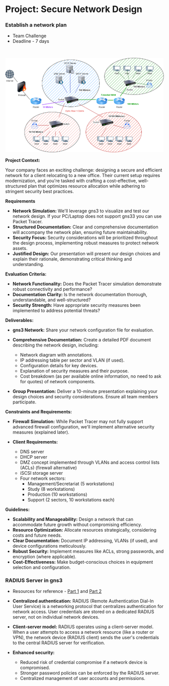 # Project: Secure Network Design

### Establish a network plan
* Team Challenge
* Deadline - 7 days

<br>

![](./assets/Establish_Network.png)

**Project Context:**

Your company faces an exciting challenge: designing a secure and efficient network for a client relocating to a new office. Their current setup requires modernization, and you're tasked with crafting a cost-effective, well-structured plan that optimizes resource allocation while adhering to stringent security best practices.

**Requirements**

* **Network Simulation:** We'll leverage gns3 to visualize and test our network design. If your PC/Laptop does not support gns33 you can use Packet Tracer.
* **Structured Documentation:** Clear and comprehensive documentation will accompany the network plan, ensuring future maintainability.
* **Security Focus:** Security considerations will be prioritized throughout the design process, implementing robust measures to protect network assets.
* **Justified Design:** Our presentation will present our design choices and explain their rationale, demonstrating critical thinking and understanding.

**Evaluation Criteria:**

* **Network Functionality:** Does the Packet Tracer simulation demonstrate robust connectivity and performance?
* **Documentation Clarity:** Is the network documentation thorough, understandable, and well-structured?
* **Security Strength:** Have appropriate security measures been implemented to address potential threats?

**Deliverables:**

* **gns3 Network:** Share your network configuration file for evaluation.
* **Comprehensive Documentation:** Create a detailed PDF document describing the network design, including:
    * Network diagram with annotations.
    * IP addressing table per sector and VLAN (if used).
    * Configuration details for key devices.
    * Explanation of security measures and their purpose.
    * Cost breakdown (as per available online information, no need to ask for quotes) of network components.

* **Group Presentation:** Deliver a 10-minute presentation explaining your design choices and security considerations. Ensure all team members participate.

**Constraints and Requirements:**

* **Firewall Simulation:** While Packet Tracer may not fully support advanced firewall configuration, we'll implement alternative security measures (explained later).
* **Client Requirements:**

    * DNS server
    * DHCP server
    * DMZ concept implemented through VLANs and access control lists (ACLs) (firewall alternative)
    * iSCSI storage server
    * Four network sectors:
        * Management/Secretariat (5 workstations)
        * Study (8 workstations)
        * Production (10 workstations)
        * Support (2 sectors, 10 workstations each)

**Guidelines:**

* **Scalability and Manageability:** Design a network that can accommodate future growth without compromising efficiency.
* **Resource Optimization:** Allocate resources strategically, considering costs and future needs.
* **Clear Documentation:** Document IP addressing, VLANs (if used), and device configurations meticulously.
* **Robust Security:** Implement measures like ACLs, strong passwords, and encryption (where applicable).
* **Cost-Effectiveness:** Make budget-conscious choices in equipment selection and configuration.

### RADIUS Server in gns3 

* Resources for reference - [Part 1](https://youtu.be/Yr0PGonzbNs?si=k31zz3-YECv81dnl) and [Part 2](https://youtu.be/Yr0PGonzbNs?si=k31zz3-YECv81dnl)


* **Centralized authentication:** RADIUS (Remote Authentication Dial-In User Service) is a networking protocol that centralizes authentication for network access. User credentials are stored on a dedicated RADIUS server, not on individual network devices.
* **Client-server model:** RADIUS operates using a client-server model. When a user attempts to access a network resource (like a router or VPN), the network device (RADIUS client) sends the user's credentials to the central RADIUS server for verification.
* **Enhanced security:**
    * Reduced risk of credential compromise if a network device is compromised.
    * Stronger password policies can be enforced by the RADIUS server.
    * Centralized management of user accounts and permissions.



